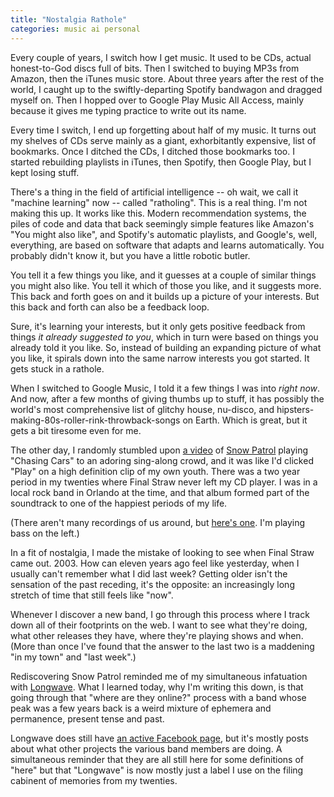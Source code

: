 ```yaml
---
title: "Nostalgia Rathole"
categories: music ai personal
---
```


Every couple of years, I switch how I get music. It used to be CDs, actual honest-to-God discs full of bits. Then I switched to buying MP3s from Amazon, then the iTunes music store. About three years after the rest of the world, I caught up to the swiftly-departing Spotify bandwagon and dragged myself on. Then I hopped over to Google Play Music All Access, mainly because it gives me typing practice to write out its name.

Every time I switch, I end up forgetting about half of my music. It turns out my shelves of CDs serve mainly as a giant, exhorbitantly expensive, list of bookmarks. Once I ditched the CDs, I ditched those bookmarks too. I started rebuilding playlists in iTunes, then Spotify, then Google Play, but I kept losing stuff.

There's a thing in the field of artificial intelligence -- oh wait, we call it "machine learning" now -- called "ratholing". This is a real thing. I'm not making this up. It works like this. Modern recommendation systems, the piles of code and data that back seemingly simple features like Amazon's "You might also like", and Spotify's automatic playlists, and Google's, well, everything, are based on software that adapts and learns automatically. You probably didn't know it, but you have a little robotic butler.

You tell it a few things you like, and it guesses at a couple of similar things you might also like. You tell it which of those you like, and it suggests more. This back and forth goes on and it builds up a picture of your interests. But this back and forth can also be a feedback loop.

Sure, it's learning your interests, but it only gets positive feedback from things *it already suggested to you*, which in turn were based on things you already told it you like. So, instead of building an expanding picture of what you like, it spirals down into the same narrow interests you got started. It gets stuck in a rathole.

When I switched to Google Music, I told it a few things I was into *right now*. And now, after a few months of giving thumbs up to stuff, it has possibly the world's most comprehensive list of glitchy house, nu-disco, and hipsters-making-80s-roller-rink-throwback-songs on Earth. Which is great, but it gets a bit tiresome even for me.

The other day, I randomly stumbled upon [a video](http://www.youtube.com/watch?v=6TLRnu1BOnA) of [Snow Patrol](http://www.snowpatrol.com/) playing "Chasing Cars" to an adoring sing-along crowd, and it was like I'd clicked "Play" on a high definition clip of my own youth. There was a two year period in my twenties where Final Straw never left my CD player. I was in a local rock band in Orlando at the time, and that album formed part of the soundtrack to one of the happiest periods of my life.

(There aren't many recordings of us around, but [here's one](http://www.youtube.com/watch?v=Lfj8ltIZQg0). I'm playing bass on the left.)

In a fit of nostalgia, I made the mistake of looking to see when Final Straw came out. 2003. How can eleven years ago feel like yesterday, when I usually can't remember what I did last week? Getting older isn't the sensation of the past receding, it's the opposite: an increasingly long stretch of time that still feels like "now".

Whenever I discover a new band, I go through this process where I track down all of their footprints on the web. I want to see what they're doing, what other releases they have, where they're playing shows and when. (More than once I've found that the answer to the last two is a maddening "in my town" and "last week".)

Rediscovering Snow Patrol reminded me of my simultaneous infatuation with [Longwave](http://www.longwavetheband.com/). What I learned today, why I'm writing this down, is that going through that "where are they online?" process with a band whose peak was a few years back is a weird mixture of ephemera and permanence, present tense and past.

Longwave does still have [an active Facebook page](https://www.facebook.com/longwave), but it's mostly posts about what other projects the various band members are doing. A simultaneous reminder that they are all still here for some definitions of "here" but that "Longwave" is now mostly just a label I use on the filing cabinent of memories from my twenties.
